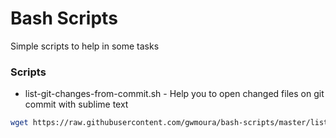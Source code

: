# Bash Scripts

Simple scripts to help in some tasks

### Scripts

* list-git-changes-from-commit.sh - Help you to open changed files on git commit with sublime text
```bash
wget https://raw.githubusercontent.com/gwmoura/bash-scripts/master/list-git-changes-from-commit.sh 
```
